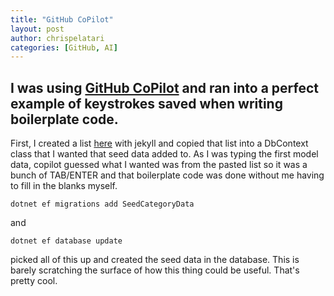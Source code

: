 ```yaml
---
title: "GitHub CoPilot"
layout: post
author: chrispelatari
categories: [GitHub, AI]
---
```


## I was using [GitHub CoPilot](https://docs.github.com/en/copilot) and ran into a perfect example of keystrokes saved when writing boilerplate code. 

First, I created a list [here](https://chrispelatari.github.io/categories-list/) with jekyll and copied that list into a DbContext class that I wanted that seed data added to. As I was typing the first model data, copilot guessed what I wanted was from the pasted list so it was a bunch of TAB/ENTER and that boilerplate code was done without me having to fill in the blanks myself.

`dotnet ef migrations add SeedCategoryData`

and 

`dotnet ef database update`

picked all of this up and created the seed data in the database. This is barely scratching the surface of how this thing could be useful. That's pretty cool.